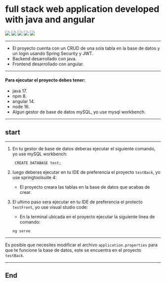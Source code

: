 # full stack web application developed with java and angular

![](https://www.pngrepo.com/png/303388/180/java-4-logo.png) ![](https://www.pngrepo.com/png/353396/180/angular-icon.png) ![](https://jwt.io/img/badge-compatible.svg) ![](https://upload.wikimedia.org/wikipedia/commons/thumb/4/44/Spring_Framework_Logo_2018.svg/1280px-Spring_Framework_Logo_2018.svg.png) ![](https://1000marcas.net/wp-content/uploads/2020/11/MySQL-logo.png)

---
+ El proyecto cuenta con un CRUD de una sola tabla en la base de datos y un login usando Spring Security y JWT.
+ Backend desarrollado con java.
+ Frontend desarrollado con angular.

---
#### Para ejecutar el proyecto debes tener:
- java 17.
- npm 8.
- angular 14.
- node 16.
- Algun gestor de base de datos mySQL, yo use mysql workbench.

---
## start
---

1. En tu gestor de base de datos deberas ejecutar el siguiente comando, yo use mySQL workbench:

    	CREATE DATABASE test;
2. luego deberas ejecutar en tu IDE de preferencia el proyecto `testBack`, yo use springtoolsuite 4:

	+ El proyecto creara las tablas en la base de datos que acabas de crear.

3. El ultimo paso sera ejecutar en tu IDE de preferencia el protecto `testFront`, yo use visual studio code:
	+ En la terminal ubicada en el proyecto ejecutar la siguiente linea de comando:
	```
	ng serve
	```
---
Es posible que necesites modificar el archivo `application.properties` para que te funcione la base de datos, este se encuentra en el proyecto `testBack`.

---
## End
